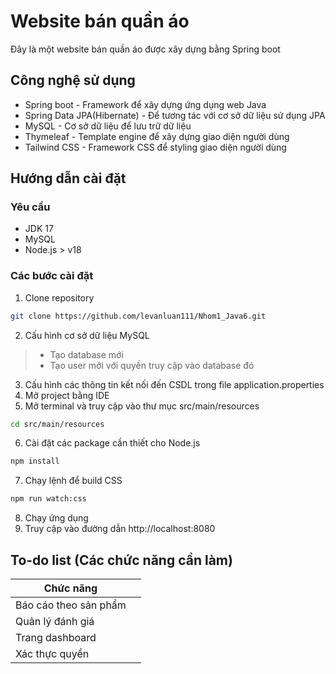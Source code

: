 # Website bán quần áo

Đây là một website bán quần áo được xây dựng bằng Spring boot

## Công nghệ sử dụng

- Spring boot - Framework để xây dựng ứng dụng web Java
- Spring Data JPA(Hibernate) - Để tương tác với cơ sở dữ liệu sử dụng JPA
- MySQL - Cơ sở dữ liệu để lưu trữ dữ liệu
- Thymeleaf - Template engine để xây dựng giao diện người dùng
- Tailwind CSS - Framework CSS để styling giao diện người dùng

## Hướng dẫn cài đặt

### Yêu cầu

- JDK 17
- MySQL
- Node.js > v18

### Các bước cài đặt

1. Clone repository

```bash
git clone https://github.com/levanluan111/Nhom1_Java6.git
```

2. Cấu hình cơ sở dữ liệu MySQL

> - Tạo database mới
> - Tạo user mới với quyền truy cập vào database đó

3. Cấu hình các thông tin kết nối đến CSDL trong file application.properties
4. Mở project bằng IDE
5. Mở terminal và truy cập vào thư mục src/main/resources

```bash
cd src/main/resources
```

6. Cài đặt các package cần thiết cho Node.js

```bash
npm install
```

7. Chạy lệnh để build CSS

```bash
npm run watch:css
```

8. Chạy ứng dụng
9. Truy cập vào đường dẫn http://localhost:8080

## To-do list (Các chức năng cần làm)

| Chức năng                  |     |
| -------------------------- | --- |
| Báo cáo theo sản phẩm      |     |
| Quản lý đánh giá           |     |
| Trang dashboard            |     |
| Xác thực quyền             |     |
